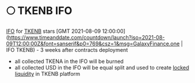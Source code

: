 # 🌕 TKENB IFO

[IFO](tkenb-ifo.md) for [TKENB](../tokenomics/tkenb.md) stars [GMT 2021-08-09 12:00:00](https://www.timeanddate.com/countdown/launch?iso=2021-08-09T12:00:00Z&font=sanserif&p0=769&csz=1&msg=GalaxyFinance.one | IFO TKENB) - 3 weeks after contracts deployment

* all collected TKENA in the IFO will be burned
* all collected USD in the IFO will be equal split and used to create [locked liquidity](locked-liquidity.md) in TKENB platform
